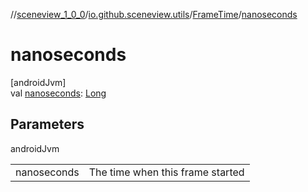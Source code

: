 //[sceneview_1_0_0](../../../index.md)/[io.github.sceneview.utils](../index.md)/[FrameTime](index.md)/[nanoseconds](nanoseconds.md)

# nanoseconds

[androidJvm]\
val [nanoseconds](nanoseconds.md): [Long](https://kotlinlang.org/api/latest/jvm/stdlib/kotlin/-long/index.html)

## Parameters

androidJvm

| | |
|---|---|
| nanoseconds | The time when this frame started |
